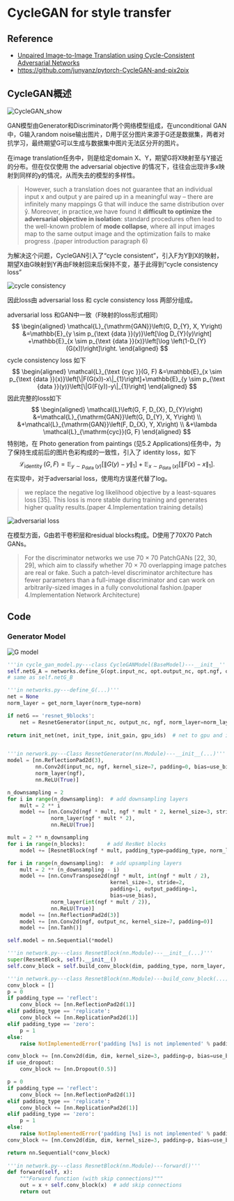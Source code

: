 # CycleGAN for style transfer

## Reference

* [Unpaired Image-to-Image Translation using Cycle-Consistent Adversarial Networks](https://arxiv.org/pdf/1703.10593v7.pdf)
* https://github.com/junyanz/pytorch-CycleGAN-and-pix2pix

## CycleGAN概述

![CycleGAN_show](./photos/CycleGAN_show.png)

GAN模型由Generator和Discriminator两个网络模型组成，在unconditional GAN中，G输入random noise输出图片，D用于区分图片来源于G还是数据集，两者对抗学习，最终期望G可以生成与数据集中图片无法区分开的图片。

在image translation任务中，则是给定domain X、Y，期望G将X映射至与Y接近的分布。但在仅仅使用 the adversarial objective 的情况下，往往会出现许多x映射到同样的y的情况，从而失去的模型的多样性。

> However, such a translation does not guarantee that an individual input x and output y are paired up in a meaningful way – there are infinitely many mappings G that will induce the same distribution over ŷ. Moreover, in practice,we have found it **difficult to optimize the adversarial objective in isolation**: standard procedures often lead to the well-known problem of **mode collapse**, where all input images map to the same output image and the optimization fails to make progress .(paper introduction paragraph 6)

为解决这个问题，CycleGAN引入了“cycle consistent”，引入F为Y到X的映射，期望X由G映射到Y再由F映射回来后保持不变，基于此得到“cycle consistency loss”

![cycle consistency](./photos/cycle_consistency.png)

因此loss由 adversarial loss 和 cycle consistency loss 两部分组成。

adversarial loss 和GAN中一致（F映射的loss形式相同）
$$
\begin{aligned}
\mathcal{L}_{\mathrm{GAN}}\left(G, D_{Y}, X, Y\right) &=\mathbb{E}_{y \sim p_{\text {data }}(y)}\left[\log D_{Y}(y)\right]
+\mathbb{E}_{x \sim p_{\text {data }}(x)}\left[\log \left(1-D_{Y}(G(x))\right]\right.
\end{aligned}
$$
cycle consistency loss 如下
$$
\begin{aligned}
\mathcal{L}_{\text {cyc }}(G, F) &=\mathbb{E}_{x \sim p_{\text {data }}(x)}\left[\|F(G(x))-x\|_{1}\right]+\mathbb{E}_{y \sim p_{\text {data }}(y)}\left[\|G(F(y))-y\|_{1}\right]
\end{aligned}
$$
因此完整的loss如下
$$
\begin{aligned}
\mathcal{L}\left(G, F, D_{X}, D_{Y}\right) &=\mathcal{L}_{\mathrm{GAN}}\left(G, D_{Y}, X, Y\right) \\
&+\mathcal{L}_{\mathrm{GAN}}\left(F, D_{X}, Y, X\right) \\
&+\lambda \mathcal{L}_{\mathrm{cyc}}(G, F)
\end{aligned}
$$
特别地，在 Photo generation from paintings (见5.2 Applications)任务中，为了保持生成前后的图片色彩构成的一致性，引入了 identity loss，如下
$$
\mathcal{L}_{\text {identity }}(G, F)=\mathbb{E}_{y \sim p_{\text {data }}(y)}\left[\|G(y)-y\|_{1}\right]+   \mathbb{E}_{x \sim p_{\text {data }}(x)}\left[\|F(x)-x\|_{1}\right] .
$$
在实现中，对于adversarial loss，使用均方误差代替了log。

> we replace the negative log likelihood objective by a least-squares loss [35]. This loss is more stable during training and generates higher quality results.(paper 4.Implementation training details)

![adversarial loss](./photos/Adversarial_loss.jpg)

在模型方面，G由若干卷积层和residual blocks构成。D使用了70X70 Patch GANs。

> For the discriminator networks we use 70 × 70 PatchGANs [22, 30, 29], which aim to classify whether 70 × 70 overlapping image patches are real or fake. Such a patch-level discriminator architecture has fewer parameters than a full-image discriminator and can work on arbitrarily-sized images in a fully convolutional fashion.(paper 4.Implementation Network Architecture)

## Code

### Generator Model

![G model](./photos/G_model.jpg)

```python
'''in cycle_gan_model.py---class CycleGANModel(BaseModel)---__init__'''
self.netG_A = networks.define_G(opt.input_nc, opt.output_nc, opt.ngf, opt.netG, opt.norm,not opt.no_dropout, opt.init_type, opt.init_gain, self.gpu_ids)
# same as self.netG_B

'''in networks.py---define_G(...)'''
net = None
norm_layer = get_norm_layer(norm_type=norm)

if netG == 'resnet_9blocks':
    net = ResnetGenerator(input_nc, output_nc, ngf, norm_layer=norm_layer, 							use_dropout=use_dropout, n_blocks=9)
    
return init_net(net, init_type, init_gain, gpu_ids)  # net to gpu and init weights


'''in nerwork.py---Class ResnetGenerator(nn.Module)---__init__(...)'''
model = [nn.ReflectionPad2d(3),
         nn.Conv2d(input_nc, ngf, kernel_size=7, padding=0, bias=use_bias),
         norm_layer(ngf),
         nn.ReLU(True)]

n_downsampling = 2
for i in range(n_downsampling):  # add downsampling layers
    mult = 2 ** i
    model += [nn.Conv2d(ngf * mult, ngf * mult * 2, kernel_size=3, stride=2, padding=1, bias=use_bias),
              norm_layer(ngf * mult * 2),
              nn.ReLU(True)]

mult = 2 ** n_downsampling
for i in range(n_blocks):       # add ResNet blocks
	model += [ResnetBlock(ngf * mult, padding_type=padding_type, norm_layer=norm_layer, use_dropout=use_dropout, use_bias=use_bias)]

for i in range(n_downsampling):  # add upsampling layers
    mult = 2 ** (n_downsampling - i)
    model += [nn.ConvTranspose2d(ngf * mult, int(ngf * mult / 2),
                                 kernel_size=3, stride=2,
                                 padding=1, output_padding=1,
                                 bias=use_bias),
              norm_layer(int(ngf * mult / 2)),
              nn.ReLU(True)]
    model += [nn.ReflectionPad2d(3)]
    model += [nn.Conv2d(ngf, output_nc, kernel_size=7, padding=0)]
    model += [nn.Tanh()]

self.model = nn.Sequential(*model)

'''in network.py---class ResnetBlock(nn.Module)---__init__(...)'''
super(ResnetBlock, self).__init__()
self.conv_block = self.build_conv_block(dim, padding_type, norm_layer, use_dropout, use_bias)

'''in network.py---class ResnetBlock(nn.Module)---build_conv_block(...)'''
conv_block = []
p = 0
if padding_type == 'reflect':
    conv_block += [nn.ReflectionPad2d(1)]
elif padding_type == 'replicate':
    conv_block += [nn.ReplicationPad2d(1)]
elif padding_type == 'zero':
    p = 1
else:
    raise NotImplementedError('padding [%s] is not implemented' % padding_type)

conv_block += [nn.Conv2d(dim, dim, kernel_size=3, padding=p, bias=use_bias), norm_layer(dim), nn.ReLU(True)]
if use_dropout:
    conv_block += [nn.Dropout(0.5)]

p = 0
if padding_type == 'reflect':
    conv_block += [nn.ReflectionPad2d(1)]
elif padding_type == 'replicate':
    conv_block += [nn.ReplicationPad2d(1)] 
elif padding_type == 'zero':
    p = 1
else:
    raise NotImplementedError('padding [%s] is not implemented' % padding_type)
conv_block += [nn.Conv2d(dim, dim, kernel_size=3, padding=p, bias=use_bias), norm_layer(dim)]

return nn.Sequential(*conv_block)
    
'''in network.py---class ResnetBlock(nn.Module)---forward()'''
def forward(self, x):
    """Forward function (with skip connections)"""
    out = x + self.conv_block(x)  # add skip connections
    return out
    
```





